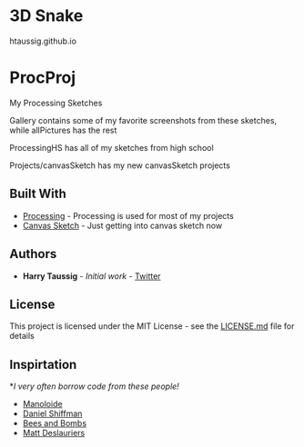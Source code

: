 
# 3D Snake
htaussig.github.io

# ProcProj
My Processing Sketches

Gallery contains some of my favorite screenshots from these sketches, while allPictures has the rest

ProcessingHS has all of my sketches from high school

Projects/canvasSketch has my new canvasSketch projects


## Built With

* [Processing](https://processing.org/) - Processing is used for most of my projects
* [Canvas Sketch](https://github.com/mattdesl/canvas-sketch) - Just getting into canvas sketch now



## Authors

* **Harry Taussig** - *Initial work* - [Twitter](https://twitter.com/Generendipity)


## License

This project is licensed under the MIT License - see the [LICENSE.md](LICENSE.md) file for details

## Inspirtation
**I very often borrow code from these people!*
* [Manoloide](https://twitter.com/manoloidee)
* [Daniel Shiffman](https://twitter.com/shiffman)
* [Bees and Bombs](https://twitter.com/beesandbombs)
* [Matt Deslauriers](https://twitter.com/mattdesl)
